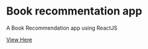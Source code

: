 # Book recommentation app
A Book Recommendation app using ReactJS

[View Here](https://mak626.github.io/book-recommentation-app/)
